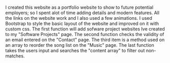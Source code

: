  I created this website as a portfolio website to show to future potential employers; so I spent alot of time adding details and modern features. All the links on the website work and I also used a few animations. 
 I used Bootstrap to style the basic layout of the website and improved on it with custom css.
 The first function will add sofware project websites Ive created to my "Software Projects" page. The second function checks the validity of an email entered on the "Contact" page. The third item is a method used on an array to reorder the song list on the "Music" page. The last function takes the users input and searches the "content array" to filter out non-matches.